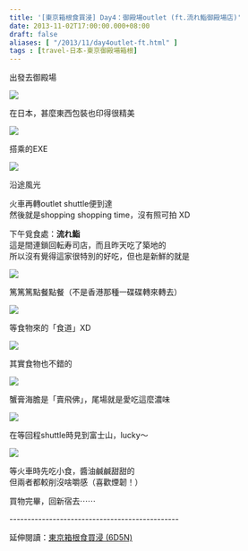 ```yaml
---
title: '[東京箱根食買浸] Day4：御殿場outlet (ft.流れ鮨御殿場店)'
date: 2013-11-02T17:00:00.000+08:00
draft: false
aliases: [ "/2013/11/day4outlet-ft.html" ]
tags : [travel-日本-東京御殿場箱根]
---
```


出發去御殿場  

![](/images/tokyo4c1.jpg)

在日本，甚麼東西包裝也印得很精美  

![](/images/tokyo4c2.jpg)

搭乘的EXE  

![](/images/tokyo4c3.jpg)

沿途風光  
  
火車再轉outlet shuttle便到達  
然後就是shopping shopping time，沒有照可拍 XD  
  
下午覓食處：**流れ鮨**  
這是間連鎖回転寿司店，而且昨天吃了築地的  
所以沒有覺得這家很特別的好吃，但也是新鮮的就是  

![](/images/tokyo4c4.jpg)

篤篤篤點餐點餐（不是香港那種一碟碟轉來轉去）  

![](/images/tokyo4c5.jpg)

等食物來的「食道」XD  

![](/images/tokyo4c.jpg)

其實食物也不錯的  

![](/images/tokyo4c6.jpg)

蟹膏海膽是「賣飛佛」，尾場就是愛吃這麼濃味  
  
  

![](/images/tokyo4c7.jpg)

在等回程shuttle時見到富士山，lucky～  
  
  

![](/images/tokyo4c8.jpg)

等火車時先吃小食，醬油鹹鹹甜甜的  
但兩者都較削沒啥嚼感（喜歡煙韌！）  
  
買物完畢，回新宿去⋯⋯  
  
\-----------------------------------------------  
  
延伸閱讀：[東京箱根食買浸 (6D5N)](https://hidie.net/tokyo6d5n/)
